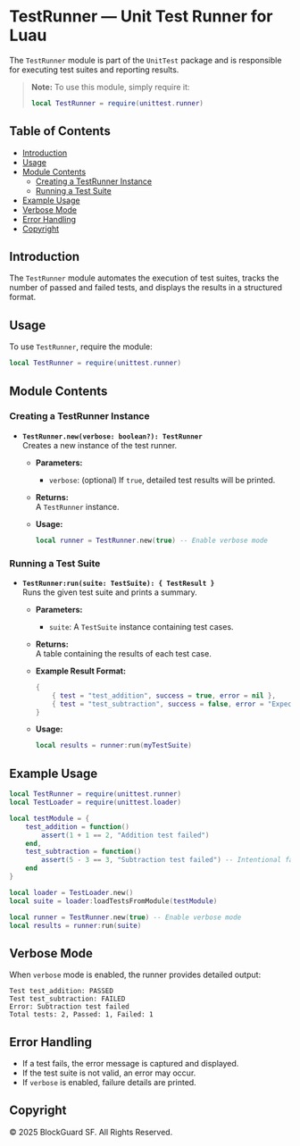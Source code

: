 # TestRunner — Unit Test Runner for Luau

The `TestRunner` module is part of the `UnitTest` package and is responsible for executing test suites and reporting results.

> **Note:** To use this module, simply require it:  
> ```lua
> local TestRunner = require(unittest.runner)
> ```

## Table of Contents

- [Introduction](#introduction)
- [Usage](#usage)
- [Module Contents](#module-contents)
  - [Creating a TestRunner Instance](#creating-a-testrunner-instance)
  - [Running a Test Suite](#running-a-test-suite)
- [Example Usage](#example-usage)
- [Verbose Mode](#verbose-mode)
- [Error Handling](#error-handling)
- [Copyright](#copyright)

## Introduction

The `TestRunner` module automates the execution of test suites, tracks the number of passed and failed tests, and displays the results in a structured format.

## Usage

To use `TestRunner`, require the module:

```lua
local TestRunner = require(unittest.runner)
```

## Module Contents

### Creating a TestRunner Instance

- **`TestRunner.new(verbose: boolean?): TestRunner`**  
  Creates a new instance of the test runner.

  - **Parameters:**
    - `verbose`: (optional) If `true`, detailed test results will be printed.

  - **Returns:**  
    A `TestRunner` instance.

  - **Usage:**
    ```lua
    local runner = TestRunner.new(true) -- Enable verbose mode
    ```

### Running a Test Suite

- **`TestRunner:run(suite: TestSuite): { TestResult }`**  
  Runs the given test suite and prints a summary.

  - **Parameters:**
    - `suite`: A `TestSuite` instance containing test cases.

  - **Returns:**  
    A table containing the results of each test case.

  - **Example Result Format:**
    ```lua
    {
        { test = "test_addition", success = true, error = nil },
        { test = "test_subtraction", success = false, error = "Expected 2, got 3" },
    }
    ```

  - **Usage:**
    ```lua
    local results = runner:run(myTestSuite)
    ```

## Example Usage

```lua
local TestRunner = require(unittest.runner)
local TestLoader = require(unittest.loader)

local testModule = {
    test_addition = function()
        assert(1 + 1 == 2, "Addition test failed")
    end,
    test_subtraction = function()
        assert(5 - 3 == 3, "Subtraction test failed") -- Intentional failure
    end
}

local loader = TestLoader.new()
local suite = loader:loadTestsFromModule(testModule)

local runner = TestRunner.new(true) -- Enable verbose mode
local results = runner:run(suite)
```

## Verbose Mode

When `verbose` mode is enabled, the runner provides detailed output:

```plaintext
Test test_addition: PASSED
Test test_subtraction: FAILED
Error: Subtraction test failed
Total tests: 2, Passed: 1, Failed: 1
```

## Error Handling

- If a test fails, the error message is captured and displayed.
- If the test suite is not valid, an error may occur.
- If `verbose` is enabled, failure details are printed.

## Copyright

© 2025 BlockGuard SF. All Rights Reserved.